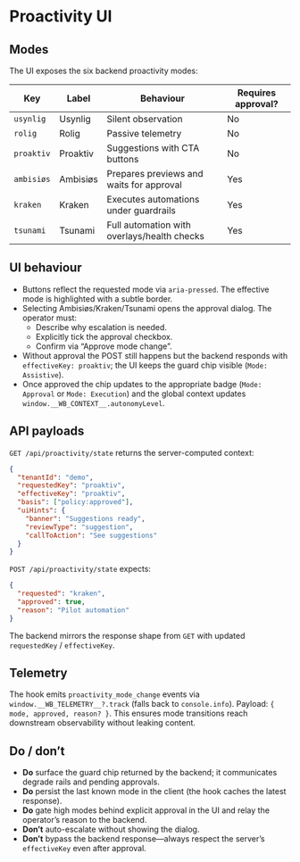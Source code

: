 # Proactivity UI

## Modes
The UI exposes the six backend proactivity modes:

| Key | Label | Behaviour | Requires approval? |
| --- | --- | --- | --- |
| `usynlig` | Usynlig | Silent observation | No |
| `rolig` | Rolig | Passive telemetry | No |
| `proaktiv` | Proaktiv | Suggestions with CTA buttons | No |
| `ambisiøs` | Ambisiøs | Prepares previews and waits for approval | Yes |
| `kraken` | Kraken | Executes automations under guardrails | Yes |
| `tsunami` | Tsunami | Full automation with overlays/health checks | Yes |

## UI behaviour
- Buttons reflect the requested mode via `aria-pressed`. The effective mode is highlighted with a subtle border.
- Selecting Ambisiøs/Kraken/Tsunami opens the approval dialog. The operator must:
  - Describe why escalation is needed.
  - Explicitly tick the approval checkbox.
  - Confirm via “Approve mode change”.
- Without approval the POST still happens but the backend responds with `effectiveKey: proaktiv`; the UI keeps the guard chip visible (`Mode: Assistive`).
- Once approved the chip updates to the appropriate badge (`Mode: Approval` or `Mode: Execution`) and the global context updates `window.__WB_CONTEXT__.autonomyLevel`.

## API payloads
`GET /api/proactivity/state` returns the server-computed context:
```json
{
  "tenantId": "demo",
  "requestedKey": "proaktiv",
  "effectiveKey": "proaktiv",
  "basis": ["policy:approved"],
  "uiHints": {
    "banner": "Suggestions ready",
    "reviewType": "suggestion",
    "callToAction": "See suggestions"
  }
}
```

`POST /api/proactivity/state` expects:
```json
{
  "requested": "kraken",
  "approved": true,
  "reason": "Pilot automation"
}
```
The backend mirrors the response shape from `GET` with updated `requestedKey` / `effectiveKey`.

## Telemetry
The hook emits `proactivity_mode_change` events via `window.__WB_TELEMETRY__?.track` (falls back to `console.info`). Payload: `{ mode, approved, reason? }`.
This ensures mode transitions reach downstream observability without leaking content.

## Do / don’t
- **Do** surface the guard chip returned by the backend; it communicates degrade rails and pending approvals.
- **Do** persist the last known mode in the client (the hook caches the latest response).
- **Do** gate high modes behind explicit approval in the UI and relay the operator’s reason to the backend.
- **Don’t** auto-escalate without showing the dialog.
- **Don’t** bypass the backend response—always respect the server’s `effectiveKey` even after approval.
